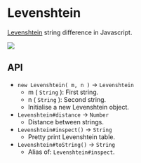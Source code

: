 # Levenshtein

[Levenshtein](http://en.wikipedia.org/wiki/Levenshtein_distance) string difference in Javascript.

<img src="http://img.gf3.ca/ebaf7deff448602470d45001fa4ac0e2.png" />

## API

* `new Levenshtein( m, n )` → `Levenshtein`
    * m ( `String` ): First string.
    * n ( `String` ): Second string.
    * Initialise a new Levenshtein object.
* `Levenshtein#distance` → `Number`
    * Distance between strings.
* `Levenshtein#inspect()` → `String`
    * Pretty print Levenshtein table.
* `Levenshtein#toString()` → `String`
    * Alias of: `Levenshtein#inspect`.

